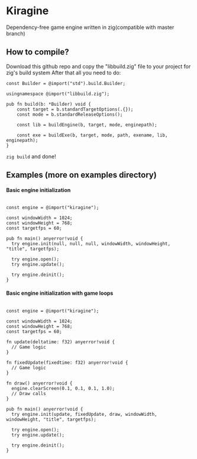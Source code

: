 # Kiragine
Dependency-free game engine written in zig(compatible with master branch)

## How to compile?
Download this github repo and copy the "libbuild.zig" file to your project for zig's build system
After that all you need to do:
```zig
const Builder = @import("std").build.Builder;

usingnamespace @import("libbuild.zig");

pub fn build(b: *Builder) void {
    const target = b.standardTargetOptions(.{});
    const mode = b.standardReleaseOptions();

    const lib = buildEngine(b, target, mode, enginepath);
     
    const exe = buildExe(b, target, mode, path, exename, lib, enginepath);
}

```
`zig build` and done!

## Examples (more on examples directory)

#### Basic engine initialization
```zig

const engine = @import("kiragine");

const windowWidth = 1024;
const windowHeight = 768;
const targetfps = 60;

pub fn main() anyerror!void {
  try engine.init(null, null, null, windowWidth, windowHeight, "title", targetfps);

  try engine.open();
  try engine.update();

  try engine.deinit();
}

```

#### Basic engine initialization with game loops
```zig

const engine = @import("kiragine");

const windowWidth = 1024;
const windowHeight = 768;
const targetfps = 60;

fn update(deltatime: f32) anyerror!void {
  // Game logic
}

fn fixedUpdate(fixedtime: f32) anyerror!void {
  // Game logic
}

fn draw() anyerror!void {
  engine.clearScreen(0.1, 0.1, 0.1, 1.0);
  // Draw calls 
}

pub fn main() anyerror!void {
  try engine.init(update, fixedUpdate, draw, windowWidth, windowHeight, "title", targetfps);

  try engine.open();
  try engine.update();

  try engine.deinit();
}

```
